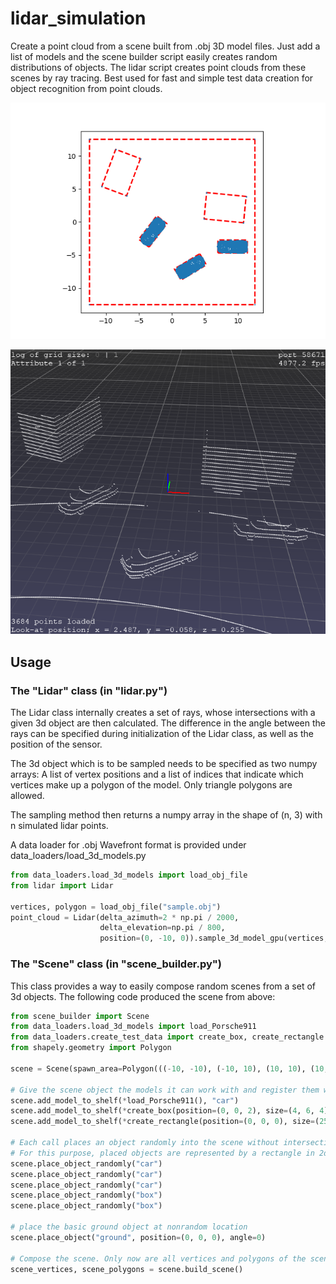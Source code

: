 lidar_simulation
================

Create a point cloud from a scene built from .obj 3D model files.
Just add a list of models and the scene builder script easily creates random distributions of objects.
The lidar script creates point clouds from these scenes by ray tracing. 
Best used for fast and simple test data creation for object recognition from point clouds.

![Sample scene](https://github.com/jae251/lidar_simulation/blob/master/sample_scene.png "Sample scene")

![Sample point cloud](https://github.com/jae251/lidar_simulation/blob/master/sample_point_cloud.png "Sample point cloud")

## Usage

### The "Lidar" class (in "lidar.py")

The Lidar class internally creates a set of rays, whose intersections with a given 3d object are then calculated.
The difference in the angle between the rays can be specified during initialization of the Lidar class,
as well as the position of the sensor.

The 3d object which is to be sampled needs to be specified as two numpy arrays: A list of vertex positions and a list of indices
that indicate which vertices make up a polygon of the model. Only triangle polygons are allowed.

The sampling method then returns a numpy array in the shape of (n, 3) with n simulated lidar points.

A data loader for .obj Wavefront format is provided under data_loaders/load_3d_models.py 

```python
from data_loaders.load_3d_models import load_obj_file
from lidar import Lidar

vertices, polygon = load_obj_file("sample.obj")
point_cloud = Lidar(delta_azimuth=2 * np.pi / 2000,
                    delta_elevation=np.pi / 800,
                    position=(0, -10, 0)).sample_3d_model_gpu(vertices, polygons)
```

### The "Scene" class (in "scene_builder.py")

This class provides a way to easily compose random scenes from a set of 3d objects.
The following code produced the scene from above:
```python
from scene_builder import Scene
from data_loaders.load_3d_models import load_Porsche911
from data_loaders.create_test_data import create_box, create_rectangle
from shapely.geometry import Polygon

scene = Scene(spawn_area=Polygon(((-10, -10), (-10, 10), (10, 10), (10, -10))))

# Give the scene object the models it can work with and register them with a name string
scene.add_model_to_shelf(*load_Porsche911(), "car")
scene.add_model_to_shelf(*create_box(position=(0, 0, 2), size=(4, 6, 4)), "box")
scene.add_model_to_shelf(*create_rectangle(position=(0, 0, 0), size=(25, 25)), "ground")

# Each call places an object randomly into the scene without intersecting existing objects.
# For this purpose, placed objects are represented by a rectangle in 2d space.
scene.place_object_randomly("car")
scene.place_object_randomly("car")
scene.place_object_randomly("car")
scene.place_object_randomly("box")
scene.place_object_randomly("box")

# place the basic ground object at nonrandom location 
scene.place_object("ground", position=(0, 0, 0), angle=0)

# Compose the scene. Only now are all vertices and polygons of the scene generated.
scene_vertices, scene_polygons = scene.build_scene()
```
